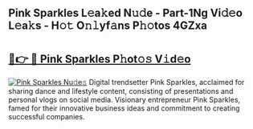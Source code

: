## Pink Sparkles L𝚎a𝚔ed N𝚞𝚍e - Part-1Ng Vi𝚍𝚎o L𝚎a𝚔s - H𝚘𝚝 O𝚗𝚕yf𝚊ns P𝚑𝚘tos 4GZxa

# <h2><a href="http://kfccmu.oniu.top/?m=Pink+Sparkles">🔗👉 🔴 Pink Sparkles P𝚑ot𝚘𝚜 V𝚒d𝚎o</a></h2>

[![Pink Sparkles Nu𝚍e𝚜](https://i.imgur.com/0qMVB7G.gif)](http://kfccmu.oniu.top/?m=Pink+Sparkles)
Digital trendsetter Pink Sparkles, acclaimed for sharing dance and lifestyle content, consisting of presentations and personal vlogs on social media. Visionary entrepreneur Pink Sparkles, famed for their innovative business ideas and commitment to creating successful companies.  
